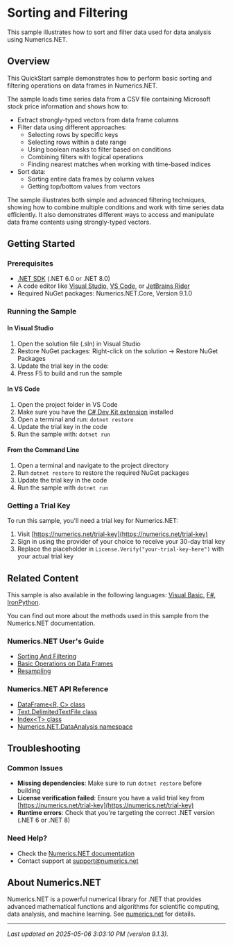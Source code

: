 # Sorting and Filtering

This sample illustrates how to sort and filter data used for data analysis using Numerics.NET.

## Overview

This QuickStart sample demonstrates how to perform basic sorting and filtering operations on data frames in Numerics.NET.

The sample loads time series data from a CSV file containing Microsoft stock price information and shows how 
to:
- Extract strongly-typed vectors from data frame columns
- Filter data using different approaches:
  - Selecting rows by specific keys
  - Selecting rows within a date range
  - Using boolean masks to filter based on conditions
  - Combining filters with logical operations
  - Finding nearest matches when working with time-based indices
- Sort data:
  - Sorting entire data frames by column values
  - Getting top/bottom values from vectors

The sample illustrates both simple and advanced filtering techniques, showing how to combine multiple
conditions and work with time series data efficiently. It also demonstrates different ways to access and
manipulate data frame contents using strongly-typed vectors.


## Getting Started

### Prerequisites

- [.NET SDK](https://dotnet.microsoft.com/download) (.NET 6.0 or .NET 8.0)
- A code editor like [Visual Studio](https://visualstudio.microsoft.com/), [VS Code](https://code.visualstudio.com/), or [JetBrains Rider](https://www.jetbrains.com/rider/)
- Required NuGet packages: Numerics.NET.Core, Version 9.1.0

### Running the Sample

#### In Visual Studio
1. Open the solution file (.sln) in Visual Studio
2. Restore NuGet packages: Right-click on the solution → Restore NuGet Packages
3. Update the trial key in the code:
4. Press F5 to build and run the sample

#### In VS Code

1. Open the project folder in VS Code
2. Make sure you have the [C# Dev Kit extension](https://marketplace.visualstudio.com/items?itemName=ms-dotnettools.csdevkit) installed
3. Open a terminal and run: `dotnet restore`
4. Update the trial key in the code 
5. Run the sample with: `dotnet run`

#### From the Command Line

1. Open a terminal and navigate to the project directory
2. Run `dotnet restore` to restore the required NuGet packages
3. Update the trial key in the code
4. Run the sample with `dotnet run`

### Getting a Trial Key

To run this sample, you'll need a trial key for Numerics.NET:

1. Visit [https://numerics.net/trial-key](https://numerics.net/trial-key)
2. Sign in using the provider of your choice to receive your 30-day trial key
3. Replace the placeholder in `License.Verify("your-trial-key-here")` with your actual trial key

## Related Content

This sample is also available in the following languages: 
[Visual Basic](https://github.com/NumericsDotNet/quickstart-visualbasic/tree/net6.0/data-analysis/sorting-and-filtering), [F#](https://github.com/NumericsDotNet/quickstart-fsharp/tree/net6.0/data-analysis/sorting-and-filtering), [IronPython](https://github.com/NumericsDotNet/quickstart-ironpython/tree/net6.0/data-analysis/sorting-and-filtering).

You can find out more about the methods used in this sample from the Numerics.NET documentation.

### Numerics.NET User's Guide

- [Sorting And Filtering](https://numerics.net/documentation/latest/data-analysis/data-wrangling/sorting-and-filtering)
- [Basic Operations on Data Frames](https://numerics.net/documentation/latest/data-analysis/data-frames/basic-operations-on-data-frames)
- [Resampling](https://numerics.net/documentation/latest/data-analysis/working-with-time-series-data/resampling)

### Numerics.NET API Reference

- [DataFrame&lt;R, C&gt; class](https://numerics.net/documentation/latest/reference/numerics.net.dataanalysis.dataframe-2)
- [Text.DelimitedTextFile class](https://numerics.net/documentation/latest/reference/numerics.net.data.text.delimitedtextfile)
- [Index&lt;T&gt; class](https://numerics.net/documentation/latest/reference/numerics.net.dataanalysis.index-1)
- [Numerics.NET.DataAnalysis namespace](https://numerics.net/documentation/latest/reference/numerics.net.dataanalysis)


## Troubleshooting

### Common Issues

- **Missing dependencies**: Make sure to run `dotnet restore` before building
- **License verification failed**: Ensure you have a valid trial key from [https://numerics.net/trial-key](https://numerics.net/trial-key)
- **Runtime errors**: Check that you're targeting the correct .NET version (.NET 6 or .NET 8)

### Need Help?

- Check the [Numerics.NET documentation](https://numerics.net/documentation/)
- Contact support at [support@numerics.net](mailto:support@numerics.net?subject=SortingAndFiltering%20QuickStart%20Sample%20%28C%23%29)

## About Numerics.NET

Numerics.NET is a powerful numerical library for .NET that provides advanced mathematical 
functions and algorithms for scientific computing, data analysis, and machine learning.
See [numerics.net](https://numerics.net) for details.

---

_Last updated on 2025-05-06 3:03:10 PM (version 9.1.3)._
